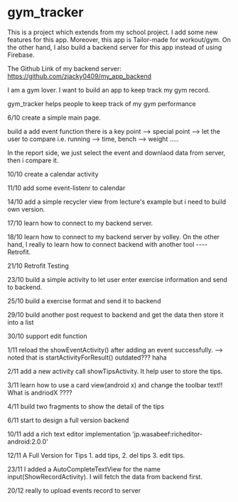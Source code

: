 # gym_tracker

This is a project which extends from my school project. I add some new features for this app. Moreover, this app is Tailor-made for workout/gym. On the other hand, I also build a backend server for this app instead of using Firebase. 

The Github Link of my backend server: https://github.com/zjacky0409/my_app_backend 

I am a gym lover. I want to build an app to keep track my gym record. 

gym_tracker helps people to keep track of my gym performance

6/10 create a simple main page. 

build a add event function there is a key point --> special point --> let the user to compare i.e. running --> time, bench --> weight .....

In the report side, we just select the event and downlaod data from server, then i compare it.

10/10 create a calendar activity

11/10 add some event-listenr to calendar 

14/10 add a simple recycler view from lecture's example but i need to build own version. 

17/10 learn how to connect to my backend server.

18/10 learn how to connect to my backend server by volley. On the other hand, I really to learn how to connect backend with another tool ---- Retrofit. 

21/10 Retrofit Testing

23/10 build a simple activity to let user enter exercise information and send to backend.

25/10 build a exercise format and send it to backend

29/10 build another post request to backend and get the data then store it into a list

30/10 support edit function

1/11 reload the showEventActivity() after adding an event successfully. --> noted that is startActivityForResult() outdated??? haha

2/11 add a new activity call showTipsActivity. It help user to store the tips.

3/11 learn how to use a card view(android x) and change the toolbar text!! What is andriodX ????

4/11 build two fragments to show the detail of the tips

6/11 start to design a full version backend

10/11 add a rich text editor implementation 'jp.wasabeef:richeditor-android:2.0.0'

12/11 A Full Version for Tips 1. add tips, 2. del tips 3. edit tips.

23/11 I added a AutoCompleteTextView for the name input(ShowRecordActivity). I will fetch the data from backend first.

20/12 really to upload events record to server
